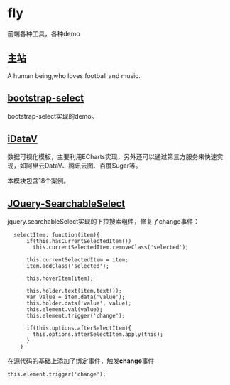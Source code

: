 # fly
前端各种工具，各种demo

## [主站](https://eelve.com)

A human being,who loves football and music. 

## [bootstrap-select](bootstrap-select/index.html)

bootstrap-select实现的demo。

## [iDataV](iDataV/index.html)

数据可视化模板，主要利用ECharts实现，另外还可以通过第三方服务来快速实现，如阿里云DataV、腾讯云图、百度Sugar等。

本模块包含18个案例。 

## [JQuery-SearchableSelect](JQuery-SearchableSelect/index.html)

jquery.searchableSelect实现的下拉搜索组件，修复了change事件：

```
  selectItem: function(item){
      if(this.hasCurrentSelectedItem())
        this.currentSelectedItem.removeClass('selected');

      this.currentSelectedItem = item;
      item.addClass('selected');

      this.hoverItem(item);

      this.holder.text(item.text());
      var value = item.data('value');
      this.holder.data('value', value);
      this.element.val(value);
      this.element.trigger('change');

      if(this.options.afterSelectItem){
        this.options.afterSelectItem.apply(this);
      }
    }
```

在源代码的基础上添加了绑定事件，触发**change**事件

```
this.element.trigger('change');
```
